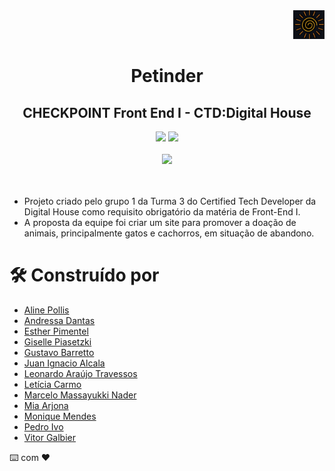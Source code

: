 <div align="right"> <img src="https://github.com/lipollis/Imagens-Git/blob/main/sun%20-%20git.jpg" width="50px"/> </div>

<h1 align="center"> Petinder </h1>
<h2 align="center"> CHECKPOINT Front End I - CTD:Digital House </h2>

<div align="center">
  <img src="https://cdn.jsdelivr.net/gh/devicons/devicon/icons/html5/html5-original-wordmark.svg" width="50px"/>
  <img src="https://cdn.jsdelivr.net/gh/devicons/devicon/icons/css3/css3-original-wordmark.svg" width="50px"/>
  <br>
  <br>
  <a href="https://lipollis.github.io/DH-FrontEndI-Checkpoint/"><img src="https://img.shields.io/badge/website-000000?style=for-the-badge&logo=About.me&logoColor=white" /></a>
</div>
<br>
<br>

- Projeto criado pelo grupo 1 da Turma 3 do Certified Tech Developer da Digital House como requisito obrigatório da matéria de Front-End I.
- A proposta da equipe foi criar um site para promover a doação de animais, principalmente gatos e cachorros, em situação de abandono.


# 🛠️ Construído por
<ul>
    <li><a href="https://github.com/lipollis"> Aline Pollis </a></li>
    <li><a href=""> Andressa Dantas </a></li>
    <li><a href="https://github.com/EstherPimentel"> Esther Pimentel </a></li>
    <li><a href="https://github.com/GisellePiasetzki"> Giselle Piasetzki </a></li>
    <li><a href="https://github.com/gustavobarretto"> Gustavo Barretto </a></li>
    <li><a href="https://github.com/mandril29"> Juan Ignacio Alcala </a></li>
    <li><a href="https://github.com/leonardo-at"> Leonardo Araújo Travessos </a></li>
    <li><a href="https://github.com/liacarmo"> Letícia Carmo </a></li>
    <li><a href="https://github.com/marcelonader"> Marcelo Massayukki Nader </a></li>
    <li><a href="https://github.com/mia-arjona"> Mia Arjona </a></li>
    <li><a href="https://github.com/Monique36"> Monique Mendes </a></li>
    <li><a href="https://github.com/pedroisb"> Pedro Ivo </a></li>
    <li><a href="https://github.com/VitorGalbier"> Vitor Galbier </a></li>
</ul>


⌨️ com ❤️ 
